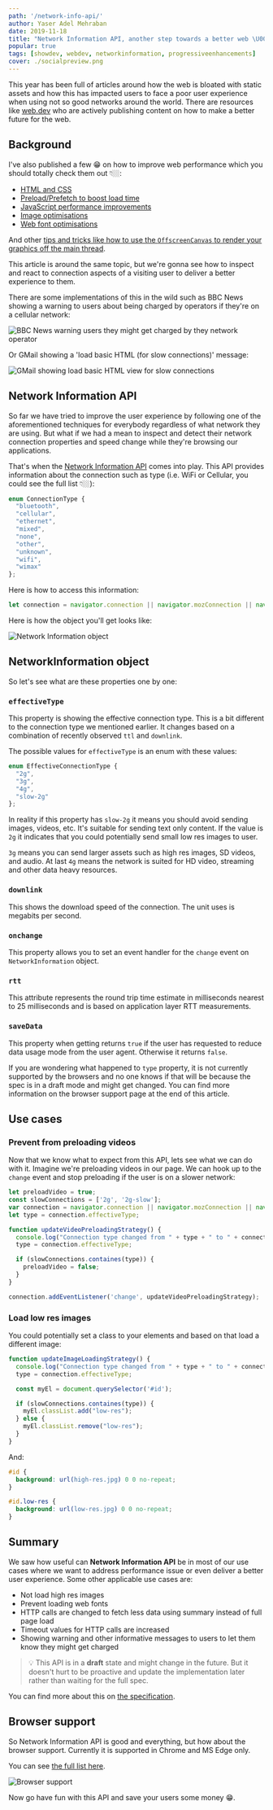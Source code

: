 ```yaml
---
path: '/network-info-api/'
author: Yaser Adel Mehraban
date: 2019-11-18
title: "Network Information API, another step towards a better web \U0001F60D"
popular: true
tags: [showdev, webdev, networkinformation, progressiveenhancements]
cover: ./socialpreview.png
---
```


This year has been full of articles around how the web is bloated with static assets and how this has impacted users to face a poor user experience when using not so good networks around the world. There are resources like [web.dev](https://web.dev/) who are actively publishing content on how to make a better future for the web.

<!--more-->

## Background

I've also published a few 😁 on how to improve web performance which you should totally check them out 👇🏼:

* [HTML and CSS](https://yashints.dev/blog/2018/09/29/web-perf-1)
* [Preload/Prefetch to boost load time](https://yashints.dev/blog/2018/10/06/web-perf-2)
* [JavaScript performance improvements](https://yashints.dev/blog/2018/10/12/web-perf-3)
* [Image optimisations](https://yashints.dev/blog/2018/11/12/web-perf-4)
* [Web font optimisations](https://yashints.dev/blog/2018/11/23/web-perf-5)

And other [tips and tricks like how to use the `OffscreenCanvas` to render your graphics off the main thread](https://yashints.dev/blog/2019/05/11/offscreen-canvas).

This article is around the same topic, but we're gonna see how to inspect and react to connection aspects of a visiting user to deliver a better experience to them.

There are some implementations of this in the wild such as BBC News showing a warning to users about being charged by operators if they're on a cellular network:

![BBC News warning users they might get charged by they network operator](./web_bbc_cellular.png)

Or GMail showing a 'load basic HTML (for slow connections)' message:

![GMail showing load basic HTML view for slow connections](web_gmail.png)

## Network Information API

So far we have tried to improve the user experience by following one of the aforementioned techniques for everybody regardless of what network they are using. But what if we had a mean to inspect and detect their network connection properties and speed change while they're browsing our applications.

That's when the [Network Information API](https://developer.mozilla.org/en-US/docs/Web/API/Network_Information_API) comes into play. This API provides information about the connection such as type (i.e. WiFi or Cellular, you could see the full list 👇🏼):

```ts
enum ConnectionType {
  "bluetooth",
  "cellular",
  "ethernet",
  "mixed",
  "none",
  "other",
  "unknown",
  "wifi",
  "wimax"
};
```

Here is how to access this information:

```js
let connection = navigator.connection || navigator.mozConnection || navigator.webkitConnection;
```

Here is how the object you'll get looks like:

![Network Information object](./NetworkInformationObject.JPG)


## NetworkInformation object

So let's see what are these properties one by one:

### `effectiveType`

This property is showing the effective connection type. This is a bit different to the connection type we mentioned earlier. It changes based on a combination of recently observed `ttl` and `downlink`.

The possible values for `effectiveType` is an enum with these values:

```ts
enum EffectiveConnectionType {
  "2g",
  "3g",
  "4g",
  "slow-2g"
};
```

In reality if this property has `slow-2g` it means you should avoid sending images, videos, etc. It's suitable for sending text only content. If the value is `2g` it indicates that you could potentially send small low res images to user.

`3g` means you can send larger assets such as high res images, SD videos, and audio. At last `4g` means the network is suited for HD video, streaming and other data heavy resources.

### `downlink`

This shows the download speed of the connection. The unit uses is megabits per second.

### `onchange`

This property allows you to set an event handler for the `change` event on `NetworkInformation` object.

### `rtt`

This attribute represents the round trip time estimate in milliseconds nearest to 25 milliseconds and is based on application layer RTT measurements.

### `saveData`

This property when getting returns `true` if the user has requested to reduce data usage mode from the user agent. Otherwise it returns `false`.

If you are wondering what happened to `type` property, it is not currently supported by the browsers and no one knows if that will be because the spec is in a draft mode and might get changed. You can find more information on the browser support page at the end of this article.

## Use cases

### Prevent from preloading videos

Now that we know what to expect from this API, lets see what we can do with it. Imagine we're preloading videos in our page. We can hook up to the `change` event and stop preloading if the user is on a slower network:

```js
let preloadVideo = true;
const slowConnections = ['2g', '2g-slow'];
var connection = navigator.connection || navigator.mozConnection || navigator.webkitConnection;
let type = connection.effectiveType;

function updateVideoPreloadingStrategy() {
  console.log("Connection type changed from " + type + " to " + connection.effectiveType);
  type = connection.effectiveType;

  if (slowConnections.containes(type)) {
    preloadVideo = false;
  }
}

connection.addEventListener('change', updateVideoPreloadingStrategy);
```

### Load low res images

You could potentially set a class to your elements and based on that load a different image:

```js
function updateImageLoadingStrategy() {
  console.log("Connection type changed from " + type + " to " + connection.effectiveType);
  type = connection.effectiveType;

  const myEl = document.querySelector('#id');

  if (slowConnections.containes(type)) {
    myEl.classList.add("low-res");
  } else {
    myEl.classList.remove("low-res");
  }
}
```

And:

```css
#id {
  background: url(high-res.jpg) 0 0 no-repeat;
}

#id.low-res {
  background: url(low-res.jpg) 0 0 no-repeat;
}
```

## Summary

We saw how useful can **Network Information API** be in most of our use cases where we want to address performance issue or even deliver a better user experience. Some other applicable use cases are:

* Not load high res images
* Prevent loading web fonts
* HTTP calls are changed to fetch less data using summary instead of full page load
* Timeout values for HTTP calls are increased
* Showing warning and other informative messages to users to let them know they might get charged

> 💡 This API is in a **draft** state and might change in the future. But it doesn't hurt to be proactive and update the implementation later rather than waiting for the full spec.

You can find more about this on [the specification](https://wicg.github.io/netinfo/).

## Browser support

So Network Information API is good and everything, but how about the browser support. Currently it is supported in Chrome and MS Edge only.

You can see [the full list here](https://caniuse.com/#feat=netinfo).

![Browser support](./caniusenetinfo.jpg)

Now go have fun with this API and save your users some money 😁.
